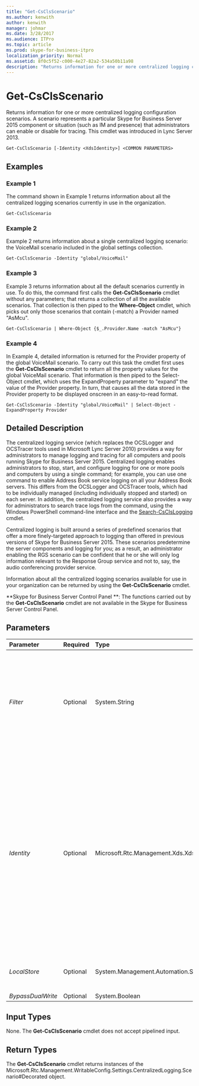 ```yaml
---
title: "Get-CsClsScenario"
ms.author: kenwith
author: kenwith
manager: johmar
ms.date: 3/28/2017
ms.audience: ITPro
ms.topic: article
ms.prod: skype-for-business-itpro
localization_priority: Normal
ms.assetid: 8f0c5f52-c000-4e27-82a2-534a50b11a98
description: "Returns information for one or more centralized logging configuration scenarios. A scenario represents a particular Skype for Business Server 2015 component or situation (such as IM and presence) that administrators can enable or disable for tracing. This cmdlet was introduced in Lync Server 2013."
---
```


# Get-CsClsScenario
 
Returns information for one or more centralized logging configuration scenarios. A scenario represents a particular Skype for Business Server 2015 component or situation (such as IM and presence) that administrators can enable or disable for tracing. This cmdlet was introduced in Lync Server 2013.
  
```
Get-CsClsScenario [-Identity <XdsIdentity>] <COMMON PARAMETERS>

```

## Examples
<a name="Examples"> </a>

### Example 1

The command shown in Example 1 returns information about all the centralized logging scenarios currently in use in the organization.
  
```
Get-CsClsScenario
```

### Example 2

Example 2 returns information about a single centralized logging scenario: the VoiceMail scenario included in the global settings collection.
  
```
Get-CsClsScenario -Identity "global/VoiceMail"
```

### Example 3

Example 3 returns information about all the default scenarios currently in use. To do this, the command first calls the **Get-CsClsScenario** cmdlet without any parameters; that returns a collection of all the available scenarios. That collection is then piped to the **Where-Object** cmdlet, which picks out only those scenarios that contain (-match) a Provider named "AsMcu".
  
```
Get-CsClsScenario | Where-Object {$_.Provider.Name -match "AsMcu"}
```

### Example 4

In Example 4, detailed information is returned for the Provider property of the global VoiceMail scenario. To carry out this task the cmdlet first uses the **Get-CsClsScenario** cmdlet to return all the property values for the global VoiceMail scenario. That information is then piped to the Select-Object cmdlet, which uses the ExpandProperty parameter to "expand" the value of the Provider property. In turn, that causes all the data stored in the Provider property to be displayed onscreen in an easy-to-read format.
  
```
Get-CsClsScenario -Identity "global/VoiceMail" | Select-Object -ExpandProperty Provider
```

## Detailed Description
<a name="DetailedDescription"> </a>

The centralized logging service (which replaces the OCSLogger and OCSTracer tools used in Microsoft Lync Server 2010) provides a way for administrators to manage logging and tracing for all computers and pools running Skype for Business Server 2015. Centralized logging enables administrators to stop, start, and configure logging for one or more pools and computers by using a single command; for example, you can use one command to enable Address Book service logging on all your Address Book servers. This differs from the OCSLogger and OCSTracer tools, which had to be individually managed (including individually stopped and started) on each server. In addition, the centralized logging service also provides a way for administrators to search trace logs from the command, using the Windows PowerShell command-line interface and the [Search-CsClsLogging](search-csclslogging.md) cmdlet.
  
Centralized logging is built around a series of predefined scenarios that offer a more finely-targeted approach to logging than offered in previous versions of Skype for Business Server 2015. These scenarios predetermine the server components and logging for you; as a result, an administrator enabling the RGS scenario can be confident that he or she will only log information relevant to the Response Group service and not to, say, the audio conferencing provider service.
  
Information about all the centralized logging scenarios available for use in your organization can be returned by using the **Get-CsClsScenario** cmdlet.
  
 **Skype for Business Server Control Panel **: The functions carried out by the **Get-CsClsScenario** cmdlet are not available in the Skype for Business Server Control Panel.
  
## Parameters
<a name="DetailedDescription"> </a>

|**Parameter**|**Required**|**Type**|**Description**|
|:-----|:-----|:-----|:-----|
| _Filter_ <br/> |Optional  <br/> |System.String  <br/> |Enables you to use wildcards in order to return one or scenarios. For example, to return all the HybridVoice scenarios, regardless of the scope where these scenarios have been configured, use this syntax:  <br/>  `-Filter "*HybridVoice*"` <br/> You cannot use both the Identity parameter and the Filter parameter in the same command.  <br/> |
| _Identity_ <br/> |Optional  <br/> |Microsoft.Rtc.Management.Xds.XdsIdentity  <br/> |Unique identifier of the scenario to be returned. A scenario consists of two parts: the scope where the scenario is configured (that is, the collection of centralized logging configuration settings where the scenario can be found) and the scenario name. For example:  <br/>  `-Identity "site:Redmond/AddressBook"` <br/> You can also specify just the scenario scope; for example:  <br/>  `-Identity "site:Redmond"` <br/> In that case, all the scenarios configured for use on the Redmond site will be returned.  <br/> If this parameter is not specified then the **Get-CsClsScenario** cmdlet will return information about all your centralized logging scenarios. <br/> |
| _LocalStore_ <br/> |Optional  <br/> |System.Management.Automation.SwitchParameter  <br/> |Retrieves the scenario data from the local replica of the Central Management store rather than from the Central Management store itself.  <br/> |
| _BypassDualWrite_ <br/> |Optional  <br/> |System.Boolean  <br/> |PARAMVALUE: $true | $false  <br/> |
   
## Input Types
<a name="InputTypes"> </a>

None. The **Get-CsClsScenario** cmdlet does not accept pipelined input.
  
## Return Types
<a name="ReturnTypes"> </a>

The **Get-CsClsScenario** cmdlet returns instances of the Microsoft.Rtc.Management.WritableConfig.Settings.CentralizedLogging.Scenario#Decorated object.
  

